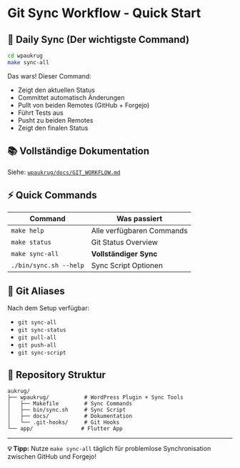 # Git Sync Workflow - Quick Start

## 🚀 Daily Sync (Der wichtigste Command)

```bash
cd wpaukrug
make sync-all
```

Das wars! Dieser Command:

- Zeigt den aktuellen Status
- Committet automatisch Änderungen  
- Pullt von beiden Remotes (GitHub + Forgejo)
- Führt Tests aus
- Pusht zu beiden Remotes
- Zeigt den finalen Status

## 📚 Vollständige Dokumentation

Siehe: [`wpaukrug/docs/GIT_WORKFLOW.md`](wpaukrug/docs/GIT_WORKFLOW.md)

## ⚡ Quick Commands

| Command | Was passiert |
|---------|-------------|
| `make help` | Alle verfügbaren Commands |
| `make status` | Git Status Overview |
| `make sync-all` | **Vollständiger Sync** |
| `./bin/sync.sh --help` | Sync Script Optionen |

## 🔧 Git Aliases

Nach dem Setup verfügbar:

- `git sync-all` 
- `git sync-status`
- `git pull-all`
- `git push-all`
- `git sync-script`

## 📁 Repository Struktur

```
aukrug/
├── wpaukrug/           # WordPress Plugin + Sync Tools
│   ├── Makefile        # Sync Commands  
│   ├── bin/sync.sh     # Sync Script
│   ├── docs/           # Dokumentation
│   └── .git-hooks/     # Git Hooks
└── app/               # Flutter App
```

---

**💡 Tipp:** Nutze `make sync-all` täglich für problemlose Synchronisation zwischen GitHub und Forgejo!
